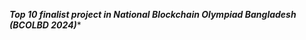 ***************Top 10 finalist project in National Blockchain Olympiad Bangladesh (BCOLBD 2024)****************
